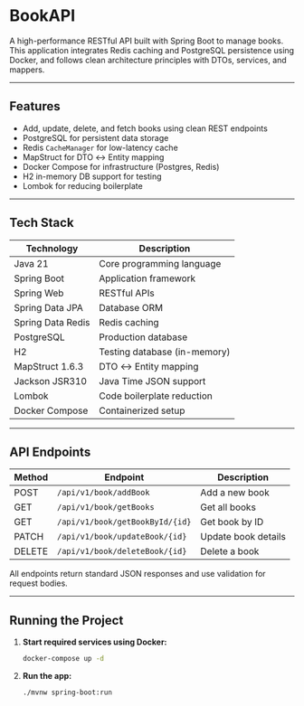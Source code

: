 # BookAPI

A high-performance RESTful API built with Spring Boot to manage books. This application integrates Redis caching and PostgreSQL persistence using Docker, and follows clean architecture principles with DTOs, services, and mappers.

---

## Features

- Add, update, delete, and fetch books using clean REST endpoints
- PostgreSQL for persistent data storage
- Redis `CacheManager` for low-latency cache
- MapStruct for DTO ↔ Entity mapping
- Docker Compose for infrastructure (Postgres, Redis)
- H2 in-memory DB support for testing
- Lombok for reducing boilerplate

---

## Tech Stack

| Technology        | Description                  |
|-------------------|------------------------------|
| Java 21           | Core programming language    |
| Spring Boot       | Application framework        |
| Spring Web        | RESTful APIs                 |
| Spring Data JPA   | Database ORM                 |
| Spring Data Redis | Redis caching                |
| PostgreSQL        | Production database          |
| H2                | Testing database (in-memory) |
| MapStruct 1.6.3   | DTO ↔ Entity mapping         |
| Jackson JSR310    | Java Time JSON support       |
| Lombok            | Code boilerplate reduction   |
| Docker Compose    | Containerized setup          |

---

## API Endpoints

| Method | Endpoint                             | Description              |
|--------|--------------------------------------|--------------------------|
| POST   | `/api/v1/book/addBook`               | Add a new book           |
| GET    | `/api/v1/book/getBooks`              | Get all books            |
| GET    | `/api/v1/book/getBookById/{id}`      | Get book by ID           |
| PATCH  | `/api/v1/book/updateBook/{id}`       | Update book details      |
| DELETE | `/api/v1/book/deleteBook/{id}`       | Delete a book            |

All endpoints return standard JSON responses and use validation for request bodies.

---

## Running the Project

1. **Start required services using Docker:**

   ```bash
   docker-compose up -d
   ```
2. **Run the app:**
    ```bash
   ./mvnw spring-boot:run
    ```

